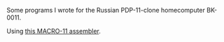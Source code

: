 Some programs I wrote for the Russian PDP-11-clone homecomputer BK-0011.

Using [this MACRO-11 assembler](https://github.com/shattered/macro11).

